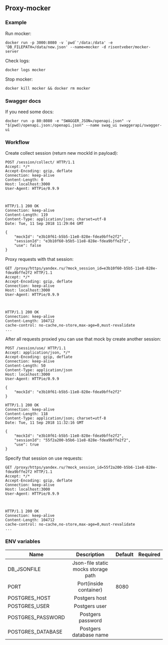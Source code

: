 ## Proxy-mocker

### Example

Run mocker:
```
docker run -p 3000:8080 -v `pwd`'/data:/data' -e 'DB_FILEPATH=/data/new.json' --name=mocker -d risentveber/mocker-server
```
Check logs:
```
docker logs mocker
```
Stop mocker:
```
docker kill mocker && docker rm mocker
```

### Swagger docs

If you need some docs:
```
docker run -p 80:8080 -e "SWAGGER_JSON=/openapi.json" -v "$(pwd)/openapi.json:/openapi.json" --name swag_ui swaggerapi/swagger-ui
```

### Workflow

Create collect session (return new mockId in payload):
```
POST /session/collect/ HTTP/1.1
Accept: */*
Accept-Encoding: gzip, deflate
Connection: keep-alive
Content-Length: 0
Host: localhost:3000
User-Agent: HTTPie/0.9.9



HTTP/1.1 200 OK
Connection: keep-alive
Content-Length: 119
Content-Type: application/json; charset=utf-8
Date: Tue, 11 Sep 2018 11:29:04 GMT

{
    "mockId": "e3b10f61-b5b5-11e8-828e-fdea9bffe2f2",
    "sessionId": "e3b10f60-b5b5-11e8-828e-fdea9bffe2f2",
    "use": false
}
```
Proxy requests with that session:
```
GET /proxy/https/yandex.ru/?mock_session_id=e3b10f60-b5b5-11e8-828e-fdea9bffe2f2 HTTP/1.1
Accept: */*
Accept-Encoding: gzip, deflate
Connection: keep-alive
Host: localhost:3000
User-Agent: HTTPie/0.9.9



HTTP/1.1 200 OK
Connection: keep-alive
Content-Length: 104712
cache-control: no-cache,no-store,max-age=0,must-revalidate
...
```

After all requests proxied you can use that mock by create another session:
```
POST /session/use/ HTTP/1.1
Accept: application/json, */*
Accept-Encoding: gzip, deflate
Connection: keep-alive
Content-Length: 50
Content-Type: application/json
Host: localhost:3000
User-Agent: HTTPie/0.9.9

{
    "mockId": "e3b10f61-b5b5-11e8-828e-fdea9bffe2f2"
}

HTTP/1.1 200 OK
Connection: keep-alive
Content-Length: 118
Content-Type: application/json; charset=utf-8
Date: Tue, 11 Sep 2018 11:32:16 GMT

{
    "mockId": "e3b10f61-b5b5-11e8-828e-fdea9bffe2f2",
    "sessionId": "55f2a200-b5b6-11e8-828e-fdea9bffe2f2",
    "use": true
}
```
Specify that session on use requests:
```
GET /proxy/https/yandex.ru/?mock_session_id=55f2a200-b5b6-11e8-828e-fdea9bffe2f2 HTTP/1.1
Accept: */*
Accept-Encoding: gzip, deflate
Connection: keep-alive
Host: localhost:3000
User-Agent: HTTPie/0.9.9



HTTP/1.1 200 OK
Connection: keep-alive
Content-Length: 104712
cache-control: no-cache,no-store,max-age=0,must-revalidate
...
```

### ENV variables

| Name                                  |  Description                                   | Default                                      | Required |
|---------------------------------------|:----------------------------------------------:|----------------------------------------------|:--------:|
|DB\_JSONFILE                           | Json-file static mocks storage path            |                                              |          |
|PORT                                   | Port(inside container)                         | 8080                                         |          |
|POSTGRES\_HOST                         | Postgers host                                  |                                              |          |
|POSTGRES\_USER                         | Postgers user                                  |                                              |          |
|POSTGRES\_PASSWORD                     | Postgers password                              |                                              |          |
|POSTGRES\_DATABASE                     | Postgers database name                         |                                              |          |
